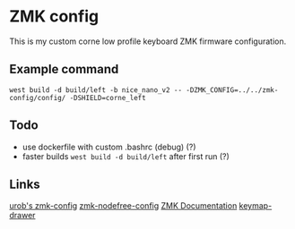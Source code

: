 # ZMK config

This is my custom corne low profile keyboard ZMK firmware configuration.

## Example command

`west build -d build/left -b nice_nano_v2 -- -DZMK_CONFIG=../../zmk-config/config/ -DSHIELD=corne_left`

## Todo

- use dockerfile with custom .bashrc (debug) (?)
- faster builds `west build -d build/left` after first run (?)

## Links

[urob's zmk-config](https://github.com/urob/zmk-config)
[zmk-nodefree-config](https://github.com/urob/zmk-nodefree-config)
[ZMK Documentation](https://zmk.dev/docs)
[keymap-drawer](https://github.com/caksoylar/keymap-drawer)
